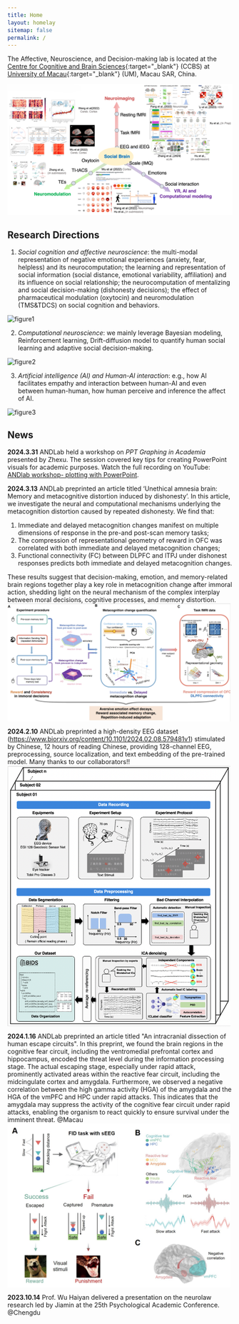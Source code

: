 ```yaml
---
title: Home
layout: homelay
sitemap: false
permalink: /
---
```


The Affective, Neuroscience, and Decision-making lab is located at the [Centre for Cognitive and Brain Sciences](https://ccbs.ici.um.edu.mo){:target="_blank"} (CCBS) at [University of Macau](https://um.edu.mo){:target="_blank"} (UM), Macau SAR, China.

![roadmap](./../assets/images/homepage/roadmap.png)

<!-- Our current **<span style="color:#e06666">research directions</span>**: -->
## Research Directions

1) *Social cognition and affective neuroscience*: the multi-modal representation of negative emotional experiences (anxiety, fear, helpless) and its neurocomputation; the learning and representation of social information (social distance, emotional variability, affiliation) and its influence on social relationship; the neurocomputation of mentalizing and social decision-making (dishonesty decisions); the effect of pharmaceutical modulation (oxytocin) and neuromodulation (TMS&TDCS) on social cognition and behaviors.

![figure1](./../assets/images/homepage/figure1.png)

2) *Computational neuroscience*: we mainly leverage Bayesian modeling, Reinforcement learning, Drift-diffusion model to quantify human social learning and adaptive social decision-making.

![figure2](./../assets/images/homepage/figure2.png)

3) *Artificial intelligence (AI) and Human-AI interaction*: e.g., how AI facilitates empathy and interaction between human-AI and even between human-human, how human perceive and inference the affect of AI.

![figure3](./../assets/images/homepage/figure3.png)


## News

**2024.3.31** ANDLab held a workshop on *PPT Graphing in Academia* presented by Zhexu. The session covered key tips for creating PowerPoint visuals for academic purposes. Watch the full recording on YouTube: [ANDlab workshop- plotting with PowerPoint](https://youtu.be/7xqX-s8AD2s).

**2024.3.13** ANDLab preprinted an article titled ‘Unethical amnesia brain: Memory and metacognitive distortion induced by dishonesty’. In this article, we investigate the neural and computational mechanisms underlying the metacognition distortion caused by repeated dishonesty.
We find that: 
1) Immediate and delayed metacognition changes manifest on multiple dimensions of response in the pre-and post-scan memory tasks;
2) The compression of representational geometry of reward in OFC was correlated with both immediate and delayed metacognition changes;
3) Functional connectivity (FC) between DLPFC and lTPJ under dishonest responses predicts both immediate and delayed metacognition changes.

These results suggest that decision-making, emotion, and memory-related brain regions together play a key role in metacognition change after immoral action, shedding light on the neural mechanism of the complex interplay between moral decisions, cognitive processes, and memory distortion.
<img src="./../assets/images/news/xinyi_2024.jpg" align="center" width="500">

**2024.2.10** ANDLab preprinted a high-density EEG dataset (https://www.biorxiv.org/content/10.1101/2024.02.08.579481v1)
 stimulated by Chinese, 12 hours of reading Chinese, providing 128-channel EEG, preprocessing, source localization, and text embedding of the pre-trained model. Many thanks to our collaborators!!
<img src="./../assets/images/news/cuilin_eeg_pipeline.jpg" align="center" width="500">

**2024.1.16** ANDLab preprinted an article titled "An intracranial dissection of human escape circuits". In this preprint, we found the brain regions in the cognitive fear circuit, including the ventromedial prefrontal cortex and hippocampus, encoded the threat level during the information processing stage. The actual escaping stage, especially under rapid attack, prominently activated areas within the reactive fear circuit, including the midcingulate cortex and amygdala. Furthermore, we observed a negative correlation between the high gamma activity (HGA) of the amygdala and the HGA of the vmPFC and HPC under rapid attacks. This indicates that the amygdala may suppress the activity of the cognitive fear circuit under rapid attacks, enabling the organism to react quickly to ensure survival under the imminent threat. @Macau
<img src="./../assets/images/news/haoming_escape_summary_figure.jpg" align="center" width="500">

**2023.10.14** Prof. Wu Haiyan delivered a presentation on the neurolaw research led by Jiamin at the 25th Psychological Academic Conference. @Chengdu
